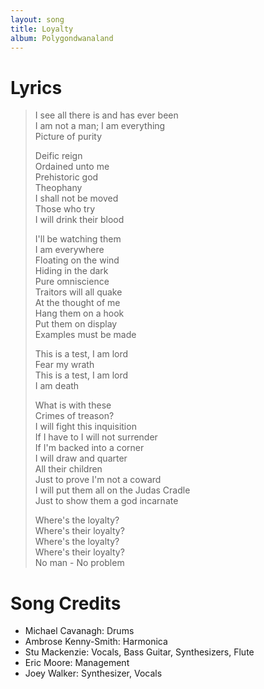 ```yaml
---
layout: song
title: Loyalty
album: Polygondwanaland
---
```


# Lyrics

> I see all there is and has ever been  
> I am not a man; I am everything  
> Picture of purity  
>  
> Deific reign  
> Ordained unto me  
> Prehistoric god  
> Theophany  
> I shall not be moved  
> Those who try  
> I will drink their blood  
>  
> I'll be watching them  
> I am everywhere  
> Floating on the wind  
> Hiding in the dark  
> Pure omniscience  
> Traitors will all quake  
> At the thought of me  
> Hang them on a hook  
> Put them on display  
> Examples must be made  
>  
> This is a test, I am lord  
> Fear my wrath  
> This is a test, I am lord  
> I am death  
>  
> What is with these  
> Crimes of treason?  
> I will fight this inquisition  
> If I have to I will not surrender  
> If I'm backed into a corner  
> I will draw and quarter  
> All their children  
> Just to prove I'm not a coward  
> I will put them all on the Judas Cradle  
> Just to show them a god incarnate  
>  
> Where's the loyalty?  
> Where's their loyalty?  
> Where's the loyalty?  
> Where's their loyalty?  
> No man - No problem  

# Song Credits

* Michael Cavanagh: Drums
* Ambrose Kenny-Smith: Harmonica
* Stu Mackenzie: Vocals, Bass Guitar, Synthesizers, Flute
* Eric Moore: Management
* Joey Walker: Synthesizer, Vocals

